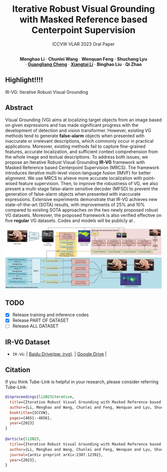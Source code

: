 <br />
<p align="center">
  <h1 align="center">Iterative Robust Visual Grounding with Masked Reference based Centerpoint Supervision</h1>
  <p align="center">ICCVW VLAR 2023 Oral Paper
  <p align="center">
    <br />
    <strong>Menghao Li</strong></a>
    ·
    <strong>Chunlei Wang</strong></a>
    ·
    <strong>Wenquan Feng</strong></a>
    ·
    <strong>Shuchang Lyu</strong></a>
    <br />
    ·
    <a href="https://sites.google.com/view/guangliangcheng"><strong>Guangliang Cheng</strong></a>
    ·
    <a href="https://lxtgh.github.io/"><strong>Xiangtai Li</strong></a>
    ·
    <strong>Binghao Liu</strong></a>
    ·
    <strong>Qi Zhao</strong></a>
    <br />
  </p>

## Highlight!!!!

IR-VG: Iterative Robust Visual Grounding

## Abstract

Visual Grounding (VG) aims at localizing target objects from an image based on given expressions and has made significant progress with the development of detection and vision transformer. However, existing VG methods tend to generate **false-alarm** objects when presented with inaccurate or irrelevant descriptions, which commonly occur in practical applications. Moreover, existing methods fail to capture fine-grained features, accurate localization, and sufficient context comprehension from the whole image and textual descriptions. To address both issues, we propose an Iterative Robust Visual Grounding **IR-VG** framework with Masked Reference based Centerpoint Supervision (MRCS). The framework introduces iterative multi-level vision-language fusion (IMVF) for better alignment. We use MRCS to ahieve more accurate localization with point-wised feature supervision. Then, to improve the robustness of VG, we also present a multi-stage false-alarm sensitive decoder (MFSD) to prevent the generation of false-alarm objects when presented with inaccurate expressions. Extensive experiments demonstrate that IR-VG achieves new state-of-the-art (SOTA) results, with improvements of 25\% and 10\% compared to existing SOTA approaches on the two newly proposed robust VG datasets. Moreover, the proposed framework is also verified effective on five **regular** VG datasets. Codes and models will be publicly at .


![teaser](./assets/IR-VG.png)

## TODO
- [x] Release training and inference codes
- [x] Release PART OF DATASET
- [ ] Release ALL DATASET

## IR-VG Dataset
* `IR-VG`:  | [Baidu Drive(pw: irvg)](). |  [Google Drive]() |

## Citation
If you think Tube-Link is helpful in your research, please consider referring Tube-Link:
```bibtex
@inproceedings{li2023iterative,
  title={Iterative Robust Visual Grounding with Masked Reference based Centerpoint Supervision},
  author={Li, Menghao and Wang, Chunlei and Feng, Wenquan and Lyu, Shuchang and Cheng, Guangliang and Li, Xiangtai and Liu, Binghao and Zhao, Qi},
  booktitle={ICCVW},
  pages={4651--4656},
  year={2023}
}

@article{li2023,
  title={Iterative Robust Visual Grounding with Masked Reference based Centerpoint Supervision},
  author={Li, Menghao and Wang, Chunlei and Feng, Wenquan and Lyu, Shuchang and Cheng, Guangliang and Li, Xiangtai and Liu, Binghao and Zhao, Qi},
  journal={arXiv preprint arXiv:2307.12392},
  year={2023},
}
```
